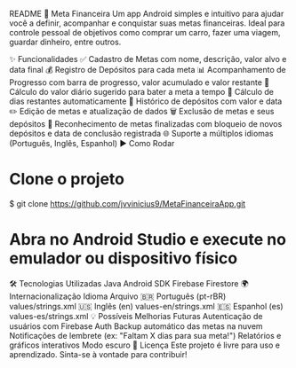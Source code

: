 README
📱 Meta Financeira
Um app Android simples e intuitivo para ajudar você a definir, acompanhar e conquistar suas metas financeiras. Ideal para controle pessoal de objetivos como comprar um carro, fazer uma viagem, guardar dinheiro, entre outros.

✨ Funcionalidades
✅ Cadastro de Metas com nome, descrição, valor alvo e data final
💰 Registro de Depósitos para cada meta
📊 Acompanhamento de Progresso com barra de progresso, valor acumulado e valor restante
🧠 Cálculo do valor diário sugerido para bater a meta a tempo
📆 Cálculo de dias restantes automaticamente
📜 Histórico de depósitos com valor e data
✏️ Edição de metas e atualização de dados
🗑️ Exclusão de metas e seus depósitos
🎉 Reconhecimento de metas finalizadas com bloqueio de novos depósitos e data de conclusão registrada
🌐 Suporte a múltiplos idiomas (Português, Inglês, Espanhol)
▶️ Como Rodar
# Clone o projeto
$ git clone https://github.com/jvvinicius9/MetaFinanceiraApp.git

# Abra no Android Studio e execute no emulador ou dispositivo físico
🛠️ Tecnologias Utilizadas
Java
Android SDK
Firebase Firestore
🌍 Internacionalização
Idioma	Arquivo
🇧🇷 Português (pt-rBR)	values/strings.xml
🇺🇸 Inglês (en)	values-en/strings.xml
🇪🇸 Espanhol (es)	values-es/strings.xml
💡 Possíveis Melhorias Futuras
Autenticação de usuários com Firebase Auth
Backup automático das metas na nuvem
Notificações de lembrete (ex: "Faltam X dias para sua meta!")
Relatórios e gráficos interativos
Modo escuro
📄 Licença
Este projeto é livre para uso e aprendizado. Sinta-se à vontade para contribuir!
